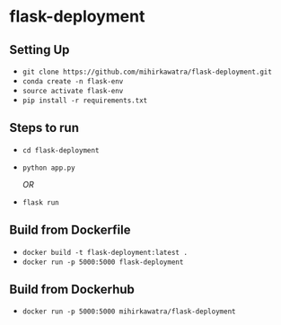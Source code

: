 # flask-deployment

## Setting Up
 - `git clone https://github.com/mihirkawatra/flask-deployment.git`
 - `conda create -n flask-env`
 - `source activate flask-env`
 - `pip install -r requirements.txt`

## Steps to run
 - `cd flask-deployment`
 - `python app.py`
 
      *OR*
 - `flask run`

## Build from Dockerfile
 - `docker build -t flask-deployment:latest .`
 - `docker run -p 5000:5000 flask-deployment`
 
 ## Build from Dockerhub
 - `docker run -p 5000:5000 mihirkawatra/flask-deployment`
